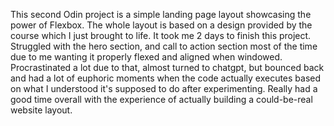 This second Odin project is a simple landing page layout showcasing the power of Flexbox. The whole layout is based on a design provided by the course which I just brought to life. It took me 2 days to finish this project. Struggled with the hero section, and call to action section most of the time due to me wanting it properly flexed and aligned when windowed. Procrastinated a lot due to that, almost turned to chatgpt, but bounced back and had a lot of euphoric moments when the code actually executes based on what I understood it's supposed to do after experimenting. Really had a good time overall with the experience of actually building a could-be-real website layout.  

